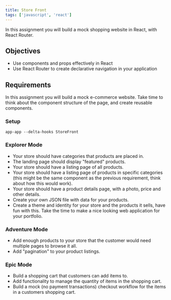 ```yaml
---
title: Store Front
tags: ['javascript', 'react']
---
```


In this assignment you will build a mock shopping website in React, with React
Router.

## Objectives

- Use components and props effectively in React
- Use React Router to create declarative navigation in your application

## Requirements

In this assignment you will build a mock e-commerce website. Take time to think
about the component structure of the page, and create reusable components.

### Setup

```shell
app-app --delta-hooks StoreFront
```

### Explorer Mode

- Your store should have categories that products are placed in.
- The landing page should display "featured" products.
- Your store should have a listing page of all products.
- Your store should have a listing page of products in specific categories
  (this might be the same component as the previous requirement, think about
  how this would work).
- Your store should have a product details page, with a photo, price and
  other details.
- Create your own JSON file with data for your products.
- Create a theme and identity for your store and the products it sells, have
  fun with this. Take the time to make a nice looking web application for
  your portfolio.

### Adventure Mode

- Add enough products to your store that the customer would need multiple
  pages to browse it all.
- Add "pagination" to your product listings.

### Epic Mode

- Build a shopping cart that customers can add items to.
- Add functionality to manage the quantity of items in the shopping cart.
- Build a mock (no payment transactions) checkout workflow for the items in
  a customers shopping cart.
